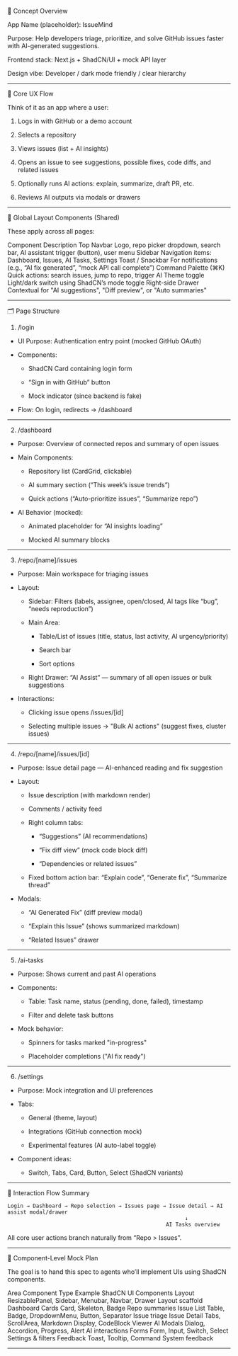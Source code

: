 🧩 Concept Overview

App Name (placeholder): IssueMind

Purpose: Help developers triage, prioritize, and solve GitHub issues faster with AI-generated suggestions.

Frontend stack: Next.js + ShadCN/UI + mock API layer

Design vibe: Developer / dark mode friendly / clear hierarchy

---

🧱 Core UX Flow

Think of it as an app where a user:

1. Logs in with GitHub or a demo account

2. Selects a repository

3. Views issues (list + AI insights)

4. Opens an issue to see suggestions, possible fixes, code diffs, and related issues

5. Optionally runs AI actions: explain, summarize, draft PR, etc.

6. Reviews AI outputs via modals or drawers

---

🔖 Global Layout Components (Shared)

These apply across all pages:

Component Description
Top Navbar Logo, repo picker dropdown, search bar, AI assistant trigger (button), user menu
Sidebar Navigation items: Dashboard, Issues, AI Tasks, Settings
Toast / Snackbar For notifications (e.g., “AI fix generated”, “mock API call complete”)
Command Palette (⌘K) Quick actions: search issues, jump to repo, trigger AI
Theme toggle Light/dark switch using ShadCN’s mode toggle
Right-side Drawer Contextual for "AI suggestions", "Diff preview", or "Auto summaries"

---

🗂️ Page Structure

1. /login

- UI Purpose: Authentication entry point (mocked GitHub OAuth)

- Components:

  - ShadCN Card containing login form

  - “Sign in with GitHub” button

  - Mock indicator (since backend is fake)

- Flow: On login, redirects → /dashboard

---

2. /dashboard

- Purpose: Overview of connected repos and summary of open issues

- Main Components:

  - Repository list (CardGrid, clickable)

  - AI summary section (“This week’s issue trends”)

  - Quick actions (“Auto-prioritize issues”, “Summarize repo”)

- AI Behavior (mocked):

  - Animated placeholder for “AI insights loading”

  - Mocked AI summary blocks

---

3. /repo/[name]/issues

- Purpose: Main workspace for triaging issues

- Layout:

  - Sidebar: Filters (labels, assignee, open/closed, AI tags like “bug”, “needs reproduction”)

  - Main Area:

    - Table/List of issues (title, status, last activity, AI urgency/priority)

    - Search bar

    - Sort options

  - Right Drawer: “AI Assist” — summary of all open issues or bulk suggestions

- Interactions:

  - Clicking issue opens /issues/[id]

  - Selecting multiple issues → "Bulk AI actions" (suggest fixes, cluster issues)

---

4. /repo/[name]/issues/[id]

- Purpose: Issue detail page — AI-enhanced reading and fix suggestion

- Layout:

  - Issue description (with markdown render)

  - Comments / activity feed

  - Right column tabs:

    - “Suggestions” (AI recommendations)

    - “Fix diff view” (mock code block diff)

    - “Dependencies or related issues”

  - Fixed bottom action bar: “Explain code”, “Generate fix”, “Summarize thread”

- Modals:

  - “AI Generated Fix” (diff preview modal)

  - “Explain this Issue” (shows summarized markdown)

  - “Related Issues” drawer

---

5. /ai-tasks

- Purpose: Shows current and past AI operations

- Components:

  - Table: Task name, status (pending, done, failed), timestamp

  - Filter and delete task buttons

- Mock behavior:

  - Spinners for tasks marked "in-progress"

  - Placeholder completions ("AI fix ready")

---

6. /settings

- Purpose: Mock integration and UI preferences

- Tabs:

  - General (theme, layout)

  - Integrations (GitHub connection mock)

  - Experimental features (AI auto-label toggle)

- Component ideas:
  - Switch, Tabs, Card, Button, Select (ShadCN variants)

---

🧮 Interaction Flow Summary

    Login → Dashboard → Repo selection → Issues page → Issue detail → AI assist modal/drawer
                                                            ↓
                                                      AI Tasks overview

All core user actions branch naturally from “Repo > Issues”.

---

🎨 Component-Level Mock Plan

The goal is to hand this spec to agents who’ll implement UIs using ShadCN components.

Area Component Type Example ShadCN UI Components
Layout ResizablePanel, Sidebar, Menubar, Navbar, Drawer Layout scaffold
Dashboard Cards Card, Skeleton, Badge Repo summaries
Issue List Table, Badge, DropdownMenu, Button, Separator Issue triage
Issue Detail Tabs, ScrollArea, Markdown Display, CodeBlock Viewer
AI Modals Dialog, Accordion, Progress, Alert AI interactions
Forms Form, Input, Switch, Select Settings & filters
Feedback Toast, Tooltip, Command System feedback

---
